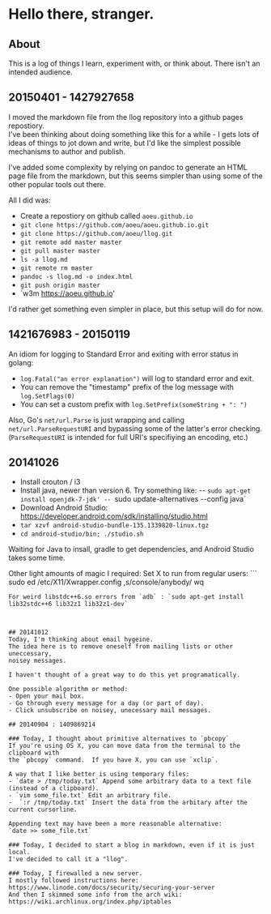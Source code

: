 # Hello there, stranger.

## About
This is a log of things I learn, experiment with, or think about.
There isn't an intended audience.

## 20150401 - 1427927658
I moved the markdown file from the llog repository into a github pages repostiory.  
I've been thinking about doing something like this for a while - I gets lots of ideas of things to jot down and write, but I'd like the simplest possible mechanisms to author and publish.  

I've added some complexity by relying on pandoc to generate an HTML page file from the markdown, but this seems simpler than using some of the other popular tools out there.

All I did was:

- Create a repostiory on github called `aoeu.github.io`
- `git clone https://github.com/aoeu/aoeu.github.io.git`
- `git clone https://github.com/aoeu/llog.git`
- `git remote add master master`
- `git pull master master`
- `ls -a llog.md`
- `git remote rm master`
- `pandoc -s llog.md -o index.html`
- `git push origin master`
- `w3m https://aoeu.github.io'

I'd rather get something even simpler in place, but this setup will do for now.

## 1421676983 - 20150119
An idiom for logging to Standard Error and exiting with error status in golang:
- `log.Fatal("an error explanation")` will log to standard error and exit.
- You can remove the "timestamp" prefix of the log message with `log.SetFlags(0)`
- You can set a custom prefix with `log.SetPrefix(someString + ": ")`

Also, Go's `net/url.Parse` is just wrapping and calling `net/url.ParseRequestURI` and bypassing some of the latter's error checking.
(`ParseRequestURI` is intended for full URI's specifiying an encoding, etc.)

## 20141026
- Install crouton / i3
- Install java, newer than version 6. Try something like: 
-- `sudo apt-get install openjdk-7-jdk'
-- `sudo update-alternatives --config java`
- Download Android Studio: https://developer.android.com/sdk/installing/studio.html
- `tar xzvf android-studio-bundle-135.1339820-linux.tgz`
- `cd android-studio/bin; ./studio.sh`

Waiting for Java to insall, gradle to get dependencies, and Android Studio takes some time.

Other light amounts of magic I required:
Set X to run from regular users: ```
sudo ed /etc/X11/Xwrapper.config 
,s/console/anybody/
wq
```
For weird libstdc++6.so errors from `adb` : `sudo apt-get install lib32stdc++6 lib32z1 lib32z1-dev`



## 20141012
Today, I'm thinking about email hygeine. 
The idea here is to remove oneself from mailing lists or other uneccessary,
noisey messages. 

I haven't thought of a great way to do this yet programatically.

One possible algorithm or method:
- Open your mail box.
- Go through every message for a day (or part of day).
- Click unsubscribe on noisey, unecessary mail messages.

## 20140904 : 1409869214

### Today, I thought about primitive alternatives to `pbcopy`
If you're using OS X, you can move data from the terminal to the clipboard with 
the `pbcopy` command.  If you have X, you can use `xclip`.

A way that I like better is using temporary files:
- `date > /tmp/today.txt` Append some arbitrary data to a text file (instead of a clipboard).
- `vim some_file.txt` Edit an arbitrary file.
-  `:r /tmp/today.txt` Insert the data from the arbitary after the current cursorline.

Appending text may have been a more reasonable alternative:
`date >> some_file.txt`

### Today, I decided to start a blog in markdown, even if it is just local. 
I've decided to call it a "llog".

### Today, I firewalled a new server.
I mostly followed instructions here: https://www.linode.com/docs/security/securing-your-server
And then I skimmed some info from the arch wiki: https://wiki.archlinux.org/index.php/iptables

